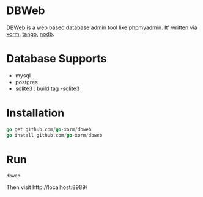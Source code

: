# DBWeb

DBWeb is a web based database admin tool like phpmyadmin. It' written via 
[xorm](http://github.com/go-xorm/xorm), [tango](http://github.com/lunny/tango), [nodb](http://github.com/lunny/nodb).

# Database Supports

* mysql
* postgres
* sqlite3 : build tag -sqlite3

# Installation

```Go
go get github.com/go-xorm/dbweb
go install github.com/go-xorm/dbweb
```

# Run

```Shell
dbweb
```

Then visit http://localhost:8989/